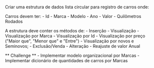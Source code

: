 Criar uma estrutura de dados lista circular para registro de carros onde:

Carros devem ter:
    - Id
    - Marca
    - Modelo
    - Ano
    - Valor
    - Quilômetros Rodados

A estrutura deve conter os métodos de:
    - Inserção
    - Visualização
    - Visualização por Marca
    - Visualização por Id
    - Visualização por preço ("Maior que", "Menor que" e "Entre")
    - Visualização por novos e Seminovos;
    - Exclusão/Venda
    - Alteração
    - Reajuste de valor Anual

** Challenge **
    - Implementar modelo organizacional por Marcas
    - Implementar dicionário de quantidades de carros por Marcas